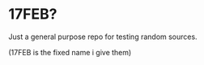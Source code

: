 # 17FEB?

Just a general purpose repo for testing random sources.

(17FEB is the fixed name i give them)
